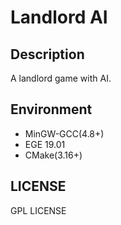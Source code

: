 # Landlord AI
## Description
A landlord game with AI.
## Environment
* MinGW-GCC(4.8+)
* EGE 19.01
* CMake(3.16+)
## LICENSE
GPL LICENSE